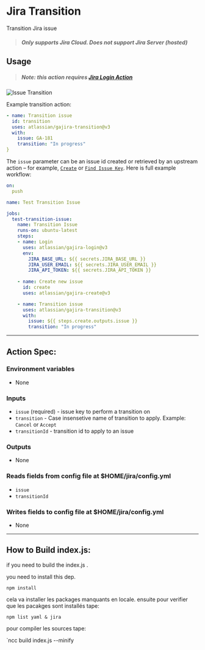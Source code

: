# Jira Transition

Transition Jira issue

> ##### Only supports Jira Cloud. Does not support Jira Server (hosted)

## Usage

> ##### Note: this action requires [Jira Login Action](https://github.com/marketplace/actions/jira-login)

![Issue Transition](../assets/example.gif?raw=true)

Example transition action:

```yaml
- name: Transition issue
  id: transition
  uses: atlassian/gajira-transition@v3
  with:
    issue: GA-181
    transition: "In progress"
}
```

The `issue` parameter can be an issue id created or retrieved by an upstream action – for example, [`Create`](https://github.com/marketplace/actions/jira-create) or [`Find Issue Key`](https://github.com/marketplace/actions/jira-find). Here is full example workflow:

```yaml
on:
  push

name: Test Transition Issue

jobs:
  test-transition-issue:
    name: Transition Issue
    runs-on: ubuntu-latest
    steps:
    - name: Login
      uses: atlassian/gajira-login@v3
      env:
        JIRA_BASE_URL: ${{ secrets.JIRA_BASE_URL }}
        JIRA_USER_EMAIL: ${{ secrets.JIRA_USER_EMAIL }}
        JIRA_API_TOKEN: ${{ secrets.JIRA_API_TOKEN }}
        
    - name: Create new issue
      id: create
      uses: atlassian/gajira-create@v3

    - name: Transition issue
      uses: atlassian/gajira-transition@v3
      with:
        issue: ${{ steps.create.outputs.issue }}
        transition: "In progress"
```
----
## Action Spec:

### Environment variables
- None

### Inputs
- `issue` (required) - issue key to perform a transition on
- `transition` - Case insensetive name of transition to apply. Example: `Cancel` or `Accept`
- `transitionId` - transition id to apply to an issue

### Outputs
- None

### Reads fields from config file at $HOME/jira/config.yml
- `issue`
- `transitionId`

### Writes fields to config file at $HOME/jira/config.yml
- None


----
## How to Build index.js:

if you need to build the index.js .

you need to install this dep.

`npm install`

cela va  installer les packages manquants en locale.
ensuite pour verifier que les pacakges sont installés tape:

`npm list yaml & jira` 


pour compiler les sources tape:

`ncc build index.js --minify 

